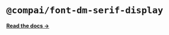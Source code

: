# `@compai/font-dm-serif-display`

[**Read the docs &rarr;**](https://components.ai/docs/typefaces/dm-serif-display)
